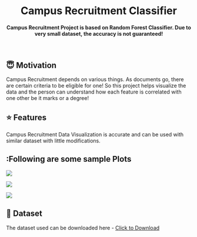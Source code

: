 <h1 align="center">Campus Recruitment Classifier</h1>


<div align= "center">
  <h4>Campus Recruitment Project is based on Random Forest Classifier. Due to very small dataset, the accuracy is not guaranteed!</h4>
</div>

&nbsp;&nbsp;&nbsp;&nbsp;&nbsp;&nbsp;&nbsp;&nbsp;&nbsp;&nbsp;&nbsp;&nbsp;&nbsp;&nbsp;&nbsp;&nbsp;&nbsp;&nbsp;&nbsp;&nbsp;&nbsp;&nbsp;&nbsp;&nbsp;&nbsp;&nbsp;&nbsp;&nbsp;&nbsp;&nbsp;

## :innocent: Motivation
Campus Recruitment depends on various things. As documents go, there are certain criteria to be eligible for one! So this project helps visualize the data and the person can understand how each feature is correlated with one other be it marks or a degree! 

## :star: Features
Campus Recruitment Data Visualization is accurate and can be used with similar dataset with little modifications.

## :Following are some sample Plots

![](https://github.com/Rajeev095/Campus-Placement-Prediction/blob/main/Screenshots/Degree%25vsIfPlaced.png)

![](https://github.com/Rajeev095/Campus-Placement-Prediction/blob/main/Screenshots/SpecializationvsExp.png)

![](https://github.com/Rajeev095/Campus-Placement-Prediction/blob/main/Screenshots/WorkExpvsIfPlaced.png)

## :file_folder: Dataset
The dataset used can be downloaded here - [Click to Download](https://www.kaggle.com/benroshan/factors-affecting-campus-placement)



